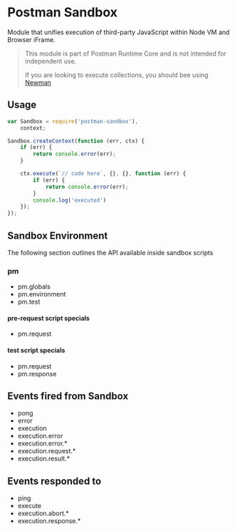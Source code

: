 # Postman Sandbox

Module that unifies execution of third-party JavaScript within Node VM and Browser iFrame.

> This module is part of Postman Runtime Core and is not intended for independent use.
>
> If you are looking to execute collections, you should bee using [Newman](https://github.com/postmanlabs/newman)

## Usage
```js
var Sandbox = require('postman-sandbox'),
    context;

Sandbox.createContext(function (err, ctx) {
    if (err) {
        return console.error(err);
    }

    ctx.execute(`// code here`, {}, {}, function (err) {
        if (err) {
            return console.error(err);
        }
        console.log('executed')
    });
});
```

## Sandbox Environment

The following section outlines the API available inside sandbox scripts

### pm

- pm.globals
- pm.environment
- pm.test

#### pre-request script specials

- pm.request

#### test script specials

- pm.request
- pm.response

## Events fired from Sandbox
- pong
- error
- execution
- execution.error
- execution.error.*
- execution.request.*
- execution.result.*

## Events responded to
- ping
- execute
- execution.abort.*
- execution.response.*
